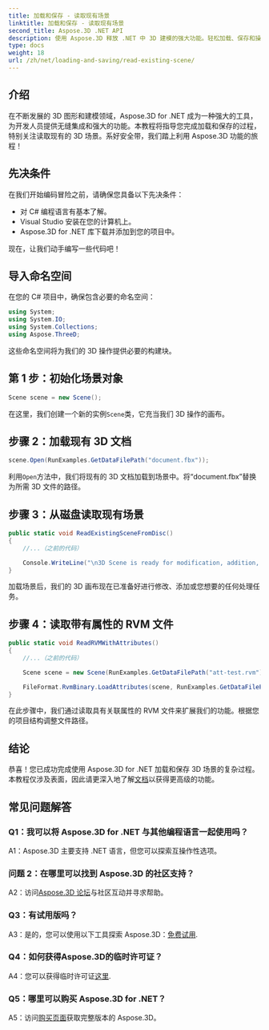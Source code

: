 ```yaml
---
title: 加载和保存 - 读取现有场景
linktitle: 加载和保存 - 读取现有场景
second_title: Aspose.3D .NET API
description: 使用 Aspose.3D 释放 .NET 中 3D 建模的强大功能。轻松加载、保存和操作场景。潜入无限可能的世界。
type: docs
weight: 18
url: /zh/net/loading-and-saving/read-existing-scene/
---
```

## 介绍

在不断发展的 3D 图形和建模领域，Aspose.3D for .NET 成为一种强大的工具，为开发人员提供无缝集成和强大的功能。本教程将指导您完成加载和保存的过程，特别关注读取现有的 3D 场景。系好安全带，我们踏上利用 Aspose.3D 功能的旅程！

## 先决条件

在我们开始编码冒险之前，请确保您具备以下先决条件：

- 对 C# 编程语言有基本了解。
- Visual Studio 安装在您的计算机上。
- Aspose.3D for .NET 库下载并添加到您的项目中。

现在，让我们动手编写一些代码吧！

## 导入命名空间

在您的 C# 项目中，确保包含必要的命名空间：

```csharp
using System;
using System.IO;
using System.Collections;
using Aspose.ThreeD;
```

这些命名空间将为我们的 3D 操作提供必要的构建块。

## 第 1 步：初始化场景对象

```csharp
Scene scene = new Scene();
```

在这里，我们创建一个新的实例`Scene`类，它充当我们 3D 操作的画布。

## 步骤 2：加载现有 3D 文档

```csharp
scene.Open(RunExamples.GetDataFilePath("document.fbx"));
```

利用`Open`方法中，我们将现有的 3D 文档加载到场景中。将“document.fbx”替换为所需 3D 文件的路径。

## 步骤 3：从磁盘读取现有场景

```csharp
public static void ReadExistingSceneFromDisc()
{
    //...（之前的代码）

    Console.WriteLine("\n3D Scene is ready for modification, addition, or processing purposes.");
}
```

加载场景后，我们的 3D 画布现在已准备好进行修改、添加或您想要的任何处理任务。

## 步骤 4：读取带有属性的 RVM 文件

```csharp
public static void ReadRVMWithAttributes()
{
    //...（之前的代码）

    Scene scene = new Scene(RunExamples.GetDataFilePath("att-test.rvm"));

    FileFormat.RvmBinary.LoadAttributes(scene, RunExamples.GetDataFilePath("att-test.att"));
}
```

在此步骤中，我们通过读取具有关联属性的 RVM 文件来扩展我们的功能。根据您的项目结构调整文件路径。

## 结论

恭喜！您已成功完成使用 Aspose.3D for .NET 加载和保存 3D 场景的复杂过程。本教程仅涉及表面，因此请更深入地了解[文档](https://reference.aspose.com/3d/net/)以获得更高级的功能。

## 常见问题解答

### Q1：我可以将 Aspose.3D for .NET 与其他编程语言一起使用吗？

A1：Aspose.3D 主要支持 .NET 语言，但您可以探索互操作性选项。

### 问题 2：在哪里可以找到 Aspose.3D 的社区支持？

 A2：访问[Aspose.3D 论坛](https://forum.aspose.com/c/3d/18)与社区互动并寻求帮助。

### Q3：有试用版吗？

A3：是的，您可以使用以下工具探索 Aspose.3D：[免费试用](https://releases.aspose.com/).

### Q4：如何获得Aspose.3D的临时许可证？

A4：您可以获得临时许可证[这里](https://purchase.aspose.com/temporary-license/).

### Q5：哪里可以购买 Aspose.3D for .NET？

A5：访问[购买页面](https://purchase.aspose.com/buy)获取完整版本的 Aspose.3D。